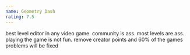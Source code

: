 ```yaml
---
name: Geometry Dash
rating: 7.5
---
```


best level editor in any video game. community is ass. most levels are ass. playing the game is not fun. remove creator points and 60% of the games problems will be fixed

